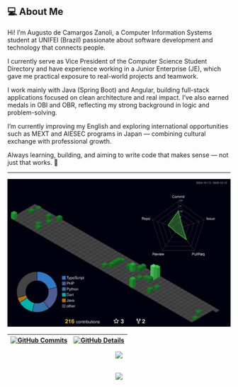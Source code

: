 
## 💻 About Me

Hi! I’m Augusto de Camargos Zanoli, a Computer Information Systems student at UNIFEI (Brazil) passionate about software development and technology that connects people.

I currently serve as Vice President of the Computer Science Student Directory and have experience working in a Junior Enterprise (JE), which gave me practical exposure to real-world projects and teamwork.

I work mainly with Java (Spring Boot) and Angular, building full-stack applications focused on clean architecture and real impact.
I’ve also earned medals in OBI and OBR, reflecting my strong background in logic and problem-solving.

I’m currently improving my English and exploring international opportunities such as MEXT and AIESEC programs in Japan — combining cultural exchange with professional growth.

Always learning, building, and aiming to write code that makes sense — not just that works. 🚀

---

  ![Status](./profile-3d-contrib/profile-night-green.svg)
  

  
 | [![GitHub Commits](http://github-profile-summary-cards.vercel.app/api/cards/productive-time?username=AugustoZanoli&theme=dracula&utcOffset=-3)](https://github.com/vn7n24fzkq/github-profile-summary-cards) | [![GitHub Details](http://github-profile-summary-cards.vercel.app/api/cards/profile-details?username=AugustoZanoli&theme=dracula)](https://github.com/vn7n24fzkq/github-profile-summary-cards) |  
 | ----------- | ----------- |


 
  <p align="center" >
    <a href="https://skillicons.dev" align="center" >
      <img src="https://skillicons.dev/icons?i=git,github,bitbucket,java,dart,php,typescript,angular,flutter,react,next,postgres,mongodb,supabase,firebase,postman,docker,spring,linux" />
    </a>
  </p>

 
##
   <div align="center" >
     <img src="https://github-profile-trophy.vercel.app/?username=AugustoZanoli&row=1&column=6&theme=dracula&margin-w=15&margin-h=15"/>
  </div>
  
